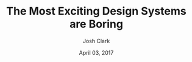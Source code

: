 ---
date: April 03, 2017
title: The Most Exciting Design Systems are Boring
author: Josh Clark
link: https://bigmedium.com/ideas/boring-design-systems.html
description: Design-system builders should resist the lure of the new. Don’t confuse design-system work with a rebrand or a tech-stack overhaul. The system’s design patterns should be familiar, even boring.
tags:
- process

# ================================
# ARTICLE TAGS AVAILABLE
# ================================
# - animation
# - code
# - contribution
# - design-tokens
# - leadership
# - patterns
# - process
# - sketch
# ================================
---
